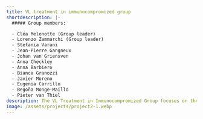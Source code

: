 ```yaml
---
title: VL treatment in immunocompromized group
shortdescription: |-
  ##### Group members:

  - Cléa Melenotte (Group leader)
  - Lorenzo Zammarchi (Group leader)
  - Stefania Varani
  - Jean-Pierre Gangneux
  - Johan van Griensven
  - Anna Checkley
  - Anna Barbiero
  - Bianca Granozzi
  - Javier Moreno
  - Eugenia Carrillo
  - Begoña Monge-Maillo
  - Pieter van Thiel
description: The VL Treatment in Immunocompromized Group focuses on the treatment of visceral leishmaniasis in immunocompromised patients, analyzing the practices proposed throughout Europe, particularly in the event of relapse, and also concerning secondary prophylaxis.
image: /assets/projects/project2-1.webp
---
```


